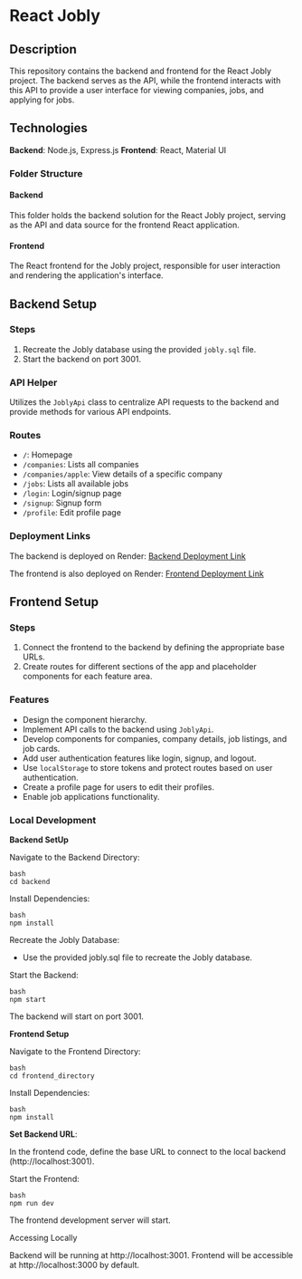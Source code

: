 # React Jobly

## Description

This repository contains the backend and frontend for the React Jobly project. The backend serves as the API, while the frontend interacts with this API to provide a user interface for viewing companies, jobs, and applying for jobs.

## Technologies

**Backend**: Node.js, Express.js
**Frontend**: React, Material UI

### Folder Structure

#### Backend

This folder holds the backend solution for the React Jobly project, serving as the API and data source for the frontend React application.

#### Frontend

The React frontend for the Jobly project, responsible for user interaction and rendering the application's interface.

## Backend Setup

### Steps

1. Recreate the Jobly database using the provided `jobly.sql` file.
2. Start the backend on port 3001.

### API Helper

Utilizes the `JoblyApi` class to centralize API requests to the backend and provide methods for various API endpoints.

### Routes

- `/`: Homepage
- `/companies`: Lists all companies
- `/companies/apple`: View details of a specific company
- `/jobs`: Lists all available jobs
- `/login`: Login/signup page
- `/signup`: Signup form
- `/profile`: Edit profile page

### Deployment Links

The backend is deployed on Render:
[Backend Deployment Link](https://react-jobly-backend-e7vv.onrender.com/)

The frontend is also deployed on Render:
[Frontend Deployment Link](https://react-jobly-30mu.onrender.com/)

## Frontend Setup

### Steps

1. Connect the frontend to the backend by defining the appropriate base URLs.
2. Create routes for different sections of the app and placeholder components for each feature area.

### Features

- Design the component hierarchy.
- Implement API calls to the backend using `JoblyApi`.
- Develop components for companies, company details, job listings, and job cards.
- Add user authentication features like login, signup, and logout.
- Use `localStorage` to store tokens and protect routes based on user authentication.
- Create a profile page for users to edit their profiles.
- Enable job applications functionality.

### Local Development

**Backend SetUp**

Navigate to the Backend Directory:

```
bash
cd backend
```

Install Dependencies:

```
bash
npm install
```

Recreate the Jobly Database:

- Use the provided jobly.sql file to recreate the Jobly database.

Start the Backend:

```
bash
npm start
```

The backend will start on port 3001.

**Frontend Setup**

Navigate to the Frontend Directory:

```
bash
cd frontend_directory
```

Install Dependencies:

```
bash
npm install
```

**Set Backend URL**:

In the frontend code, define the base URL to connect to the local backend (http://localhost:3001).

Start the Frontend:

```
bash
npm run dev
```

The frontend development server will start.

Accessing Locally

Backend will be running at http://localhost:3001.
Frontend will be accessible at http://localhost:3000 by default.
